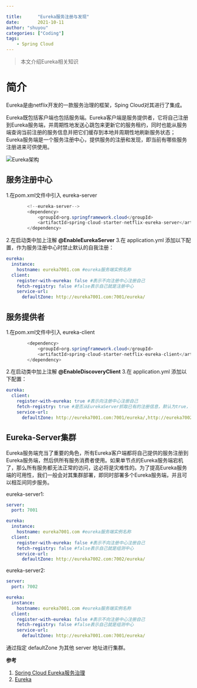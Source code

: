 ```yaml
---

title:      "Eureka服务注册与发现"
date:       2021-10-11
author: "shuyou"
categories: ["Coding"]
tags:
    - Spring Cloud
---
```


>本文介绍Eureka相关知识

# 简介
Eureka是由netflix开发的一款服务治理的框架，Sping Cloud对其进行了集成。

Eureka既包括客户端也包括服务端。Eureka客户端是服务提供者，它将自己注册到Eureka服务端，并周期性地发送心跳包来更新它的服务租约，同时也能从服务端查询当前注册的服务信息并把它们缓存到本地并周期性地刷新服务状态；Eureka服务端是一个服务注册中心，提供服务的注册和发现，即当前有哪些服务注册进来可供使用。

![Eureka架构](https://img-blog.csdnimg.cn/9134b450a8d94833b3b7972c82a50eff.png?,type_ZHJvaWRzYW5zZmFsbGJhY2s,shadow_50,text_Q1NETiBA5bCP6Iiffg==,size_20,color_FFFFFF,t_70,g_se,x_16)
## 服务注册中心
1.在pom.xml文件中引入 eureka-server

```java
        <!--eureka-server-->
        <dependency>
            <groupId>org.springframework.cloud</groupId>
            <artifactId>spring-cloud-starter-netflix-eureka-server</artifactId>
        </dependency>
```
2.在启动类中加上注解 **@EnableEurekaServer**
3.在 application.yml 添加以下配置，作为服务注册中心时禁止默认的自我注册：

```yaml
eureka:
  instance:
    hostname: eureka7001.com #eureka服务端实例名称
  client:
    register-with-eureka: false #表示不向注册中心注册自己
    fetch-registry: false #false表示自己就是注册中心
    service-url:
      defaultZone: http://eureka7001.com:7001/eureka/
```
## 服务提供者
1.在pom.xml文件中引入 eureka-client

```java
        <dependency>
            <groupId>org.springframework.cloud</groupId>
            <artifactId>spring-cloud-starter-netflix-eureka-client</artifactId>
        </dependency>
```
2.在启动类中加上注解 **@EnableDiscoveryClient**
3.在 application.yml 添加以下配置：

```yaml
eureka:
  client:
    register-with-eureka: true #表示向注册中心注册自己
    fetch-registry: true #是否从EurekaServer抓取已有的注册信息，默认为true，单节点无所谓,集群必须设置为true才能配合ribbon使用负载均衡
    service-url:
      defaultZone: http://eureka7001.com:7001/eureka/,http://eureka7002.com:7002/eureka/
```
## Eureka-Server集群
Eureka服务端充当了重要的角色，所有Eureka客户端都将自己提供的服务注册到Eureka服务端，然后供所有服务消费者使用。如果单节点的Eureka服务端宕机了，那么所有服务都无法正常的访问，这必将是灾难性的。为了提高Eureka服务端的可用性，我们一般会对其集群部署，即同时部署多个Eureka服务端，并且可以相互间同步服务。

eureka-server1:

```yaml
server:
  port: 7001

eureka:
  instance:
    hostname: eureka7001.com #eureka服务端实例名称
  client:
    register-with-eureka: false #表示不向注册中心注册自己
    fetch-registry: false #false表示自己就是组测中心
    service-url:
      defaultZone: http://eureka7002.com:7002/eureka/
```
eureka-server2:
```yaml
server:
  port: 7002

eureka:
  instance:
    hostname: eureka7001.com #eureka服务端实例名称
  client:
    register-with-eureka: false #表示不向注册中心注册自己
    fetch-registry: false #false表示自己就是组测中心
    service-url:
      defaultZone: http://eureka7001.com:7001/eureka/
```
通过指定 defaultZone 为其他 server 地址进行集群。


**参考**

 1. [Spring Cloud Eureka服务治理](https://mrbird.cc/Spring-Cloud-Eureka.html)
 2. [Eureka](http://cloud.spring.io/spring-cloud-netflix/1.4.x/multi/multi__service_discovery_eureka_clients.html)




